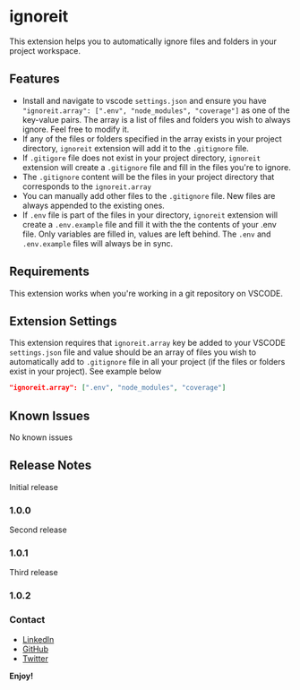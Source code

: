 # ignoreit

This extension helps you to automatically ignore files and folders in your project workspace.

## Features

* Install and navigate to vscode `settings.json` and ensure you have `"ignoreit.array": [".env", "node_modules", "coverage"]` as one of the key-value pairs. The array is a list of files and folders you wish to always ignore. Feel free to modify it.
* If any of the files or folders specified in the array exists in your project directory, `ignoreit` extension will add it to the `.gitignore` file.
* If `.gitigore` file does not exist in your project directory, `ignoreit` extension will create a `.gitignore` file and fill in the files you're to ignore.
* The `.gitignore` content will be the files in your project directory that corresponds to the `ignoreit.array`
* You can manually add other files to the `.gitignore` file. New files are always appended to the existing ones.
* If `.env` file is part of the files in your directory, `ignoreit` extension will create a `.env.example` file and fill it with the the contents of your .env file. Only variables are filled in, values are left behind. The `.env` and `.env.example` files will always be in sync.

## Requirements

This extension works when you're working in a git repository on VSCODE.

## Extension Settings

This extension requires that `ignoreit.array` key be added to your VSCODE `settings.json` file and value should be an array of files you wish to automatically add to `.gitignore` file in all your project (if the files or folders exist in your project). See example below
```json
"ignoreit.array": [".env", "node_modules", "coverage"]
```

## Known Issues

No known issues

## Release Notes

Initial release

### 1.0.0

Second release

### 1.0.1

Third release

### 1.0.2

### Contact

* [LinkedIn](https://www.linkedin.com/in/marcdomain)
* [GitHub](https://www.github.com/marcdomain)
* [Twitter](https://www.twitter.com/marcdomain)

**Enjoy!**
